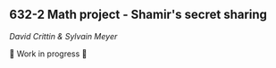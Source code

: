 ## 632-2 Math project - Shamir's secret sharing
*David Crittin & Sylvain Meyer*

:construction: Work in progress :construction:
